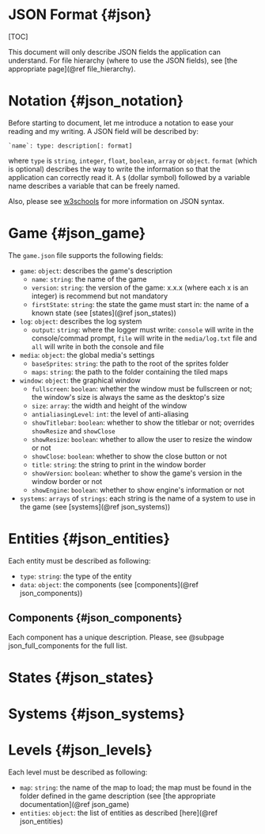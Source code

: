 JSON Format             {#json}
====
[TOC]

This document will only describe JSON fields the application can understand. For file hierarchy (where to use the JSON fields), see [the appropriate page](@ref file_hierarchy).

# Notation  {#json_notation}
Before starting to document, let me introduce a notation to ease your reading and my writing. A JSON field will be described by:

    `name`: type: description[: format]

where `type` is `string`, `integer`, `float`, `boolean`, `array` or `object`. `format` (which is optional) describes the way to write the information so that the application can correctly read it. A `$` (dollar symbol) followed by a variable name describes a variable that can be freely named.

Also, please see [w3schools](https://www.w3schools.com/js/js_json_syntax.asp) for more information on JSON syntax.

# Game {#json_game}
The `game.json` file supports the following fields:
  - `game`: `object`: describes the game's description
    - `name`: `string`: the name of the game
    - `version`: `string`: the version of the game: x.x.x (where each x is an integer) is recommend but not mandatory
    - `firstState`: `string`: the state the game must start in: the name of a known state (see [states](@ref json_states))
  - `log`: `object`: describes the log system
    - `output`: `string`: where the logger must write: `console` will write in the console/commad prompt, `file` will write in the `media/log.txt` file and `all` will write in both the console and file
  - `media`: `object`: the global media's settings
    - `baseSprites`: `string`: the path to the root of the sprites folder
    - `maps`: `string`: the path to the folder containing the tiled maps
  - `window`: `object`: the graphical window
    - `fullscreen`: `boolean`: whether the window must be fullscreen or not; the window's size is always the same as the desktop's size
    - `size`: `array`: the width and height of the window
    - `antialiasingLevel`: `int`: the level of anti-aliasing
    - `showTitlebar`: `boolean`: whether to show the titlebar or not; overrides `showResize` and `showClose`
    - `showResize`: `boolean`: whether to allow the user to resize the window or not
    - `showClose`: `boolean`: whether to show the close button or not
    - `title`: `string`: the string to print in the window border
    - `showVersion`: `boolean`: whether to show the game's version in the window border or not
    - `showEngine`: `boolean`: whether to show engine's information or not
  - `systems`: `arrays` of `strings`: each string is the name of a system to use in the game (see [systems](@ref json_systems))

# Entities {#json_entities}
Each entity must be described as following:
  - `type`: `string`: the type of the entity
  - `data`: `object`: the components (see [components](@ref json_components))

## Components {#json_components}
Each component has a unique description. Please, see @subpage json_full_components for the full list.

# States {#json_states}
# Systems {#json_systems}

# Levels {#json_levels}
Each level must be described as following:
  - `map`: `string`: the name of the map to load; the map must be found in the folder defined in the game description (see [the appropriate documentation](@ref json_game)
  - `entities`: `object`: the list of entities as described [here](@ref json_entities)